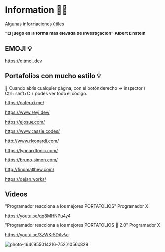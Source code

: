# Information :technologist:
Algunas informaciones útiles

**"El juego es la forma más elevada de investigación"  Albert Einstein**

## EMOJI :bulb: 

https://gitmoji.dev

## Portafolios con mucho estilo :bulb:

:art: Cuando abrís cualquier página, con el botón derecho -> inspector ( Ctrl+shift+C ), podés ver todo el código.

https://caferati.me/

https://www.seyi.dev/

https://ejosue.com/

https://www.cassie.codes/

http://www.rleonardi.com/

https://lynnandtonic.com/

https://bruno-simon.com/

http://findmatthew.com/

https://dejan.works/

## Videos

"Programador reacciona a los mejores PORTAFOLIOS" Programador X 

https://youtu.be/qq8MHNPu4y4

"Programador reacciona a los mejores PORTAFOLIOS 💼 2.0" Programador X

https://youtu.be/3zWKr5DAvVc

![photo-1640955014216-75201056c829](https://user-images.githubusercontent.com/92184167/187005533-d6801522-0296-4b5f-947a-43202c8bf185.jpg)
